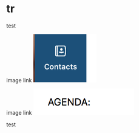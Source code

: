 # tr
test

image link ![repo image](images/1.png?raw=true)

image link ![image for update](images/2.png?raw=true)

test

